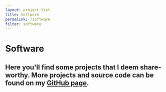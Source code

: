 ```yaml
---
layout: project-list
title: Software
permalink: /software
filter: software
---
```


# Software

## Here you'll find some projects that I deem share-worthy. More projects and source code can be found on my [GitHub page](https://github.com/darienyoder).
